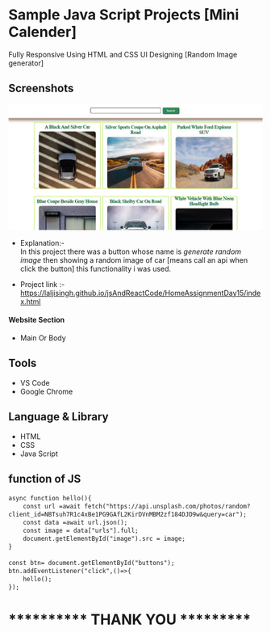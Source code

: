 # Sample Java Script Projects [Mini Calender]

Fully Responsive Using HTML and CSS UI Designing [Random Image generator]
## Screenshots

 ![App Screenshot](https://github.com/laljisingh/jsAndReactCode/blob/main/HomeAssignmentDay15/Capture.JPG?raw=true)



      
- Explanation:-  
In this project there was a button whose name is _generate random image_ then showing a random image of car [means call an api when click the button] this functionality i was used.

- Project link :-  https://laljisingh.github.io/jsAndReactCode/HomeAssignmentDay15/index.html


#### Website Section
* Main Or Body
## Tools
- VS Code
- Google Chrome
## Language & Library
- HTML
- CSS
- Java Script
## function of JS
```
async function hello(){
    const url =await fetch("https://api.unsplash.com/photos/random?client_id=NBTsuh7R1c4xBe1PG9GAfL2KirDVnMBM2zf184DJD9w&query=car");
    const data =await url.json();
    const image = data["urls"].full;
    document.getElementById("image").src = image;
}

const btn= document.getElementById("buttons");
btn.addEventListener("click",()=>{
    hello();
});

```


   



# ********** **THANK YOU** *********